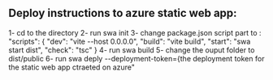 ##  Deploy instructions to azure static web app:
1-  cd to the directory
2- run swa init
3- change package.json script part to :
"scripts": {
    "dev": "vite --host 0.0.0.0",
    "build": "vite build",
    "start": "swa start dist",
    "check": "tsc"
  }
4- run swa build
5- change the ouput folder to dist/public
6- run swa deply --deployment-token={the deployment token for the static web app ctraeted on azure"
